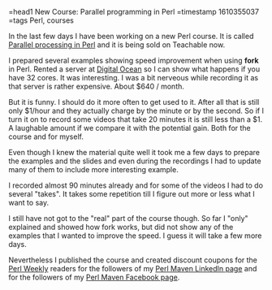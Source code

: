 =head1 New Course: Parallel programming in Perl
=timestamp 1610355037
=tags Perl, courses



In the last few days I have been working on a new Perl course. It is called <a href="https://code-maven.teachable.com/p/parallel-processing-in-perl">Parallel processing in Perl</a>
and it is being sold on Teachable now.



I prepared several examples showing speed improvement when using <b>fork</b> in Perl. Rented a server at <a href="https://code-maven.com/digitalocean">Digital Ocean</a>
so I can show what happens if you have 32 cores. It was interesting. I was a bit nerveous while recording it as that server is rather expensive. About $640 / month.

But it is funny. I should do it more often to get used to it. After all that is still only $1/hour and they actually charge by the minute or by the second.
So if I turn it on to record some videos that take 20 minutes it is still less than a $1. A laughable amount if we compare it with the potential gain. Both for the course
and for myself.

Even though I knew the material quite well it took me a few days to prepare the examples and the slides and even during the recordings I had to update many of them to include
more interesting example.

I recorded almost 90 minutes already and for some of the videos  I had to do several "takes". It takes some repetition till I figure out more or less what I want to say.

I still have not got to the "real" part of the course though. So far I "only" explained and showed how fork works, but did not show any of the examples that I wanted to improve
the speed. I guess it will take a few more days.

Nevertheless I published the course and created discount coupons for the <a href="https://perlweekly.com/">Perl Weekly</a> readers for the followers of my
<a href="https://www.linkedin.com/showcase/perl-maven/">Perl Maven LinkedIn page</a> and for the followers of my <a href="https://www.facebook.com/PerlMaven">Perl Maven Facebook page</a>.


